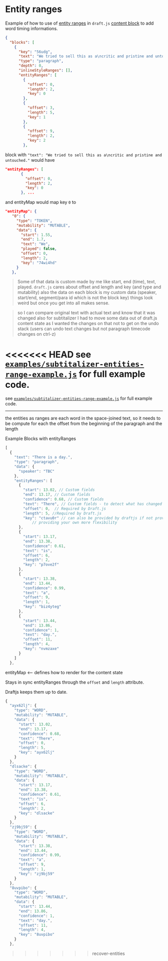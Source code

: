 # Entity ranges 

Example of how to use of [entity ranges](https://draftjs.org/docs/advanced-topics-entities) in `draft.js` [content block](https://draftjs.org/docs/api-reference-content-block) to add word timing informations.

```json
{
  "blocks": [
    {
      "key": "56udg",
      "text": "We tried to sell this as a\ncritic and pristine and untouched.",
      "type": "paragraph",
      "depth": 0,
      "inlineStyleRanges": [],
      "entityRanges": [
        {
          "offset": 0,
          "length": 2,
          "key": 0
        },
        {
          "offset": 3,
          "length": 5,
          "key": 1
        },
        {
          "offset": 9,
          "length": 2,
          "key": 2
        },
```


block with `"text": "We tried to sell this as a\ncritic and pristine and untouched."`
would have 
```json
"entityRanges": [
       {
         "offset": 0,
         "length": 2,
         "key": 0
       }, ...
```

and entityMap would map key `0` to 

```json
"entityMap": {
   "0": {
     "type": "TOKEN",
     "mutability": "MUTABLE",
     "data": {
       "start": 1.55,
       "end": 1.7,
       "text": "We",
       "played": false,
       "offset": 0,
       "length": 2,
       "key": "74wi4hd"
     }
   },
```

> Some of that data is custom made by me like start, end (time), text, played. `draft.js` cares about offset and length and key (and type and mutability) also the data on each block is my custom data (speaker, start/end, segment/para id which is not the block key) things look weird but once you get into all makes sense.


> so I can compare original text with actual text and know that it was changed also for subtitalizer I had to move some data out of draft.js content state as I wanted the changes on that not to get on the undo stack (users can undo text changes but not paragraph timecode changes on ctrl-z)


<<<<<<< HEAD
see [`examples/subtitalizer-entities-range-example.js`](./examples/subtitalizer-entities-range-example.js) for full example code.
=======
see [`examples/subtitalizer-entities-range-example.js`](./examples/subtitalizer-entities-range-example.js) for full example code.


---
the entities as ranges are each word in the space-joined text, so it needs to be compute for each the offset from the beginning of the paragraph and the length

Example Blocks with entityRanges
```js
[
  {
    "text": "There is a day.",
    "type": "paragraph",
    "data": {
      "speaker": "TBC"
    },
    "entityRanges": [
      {
        "start": 13.02, // Custom fields
        "end": 13.17, // Custom fields
        "confidence": 0.68, // Custom fields
        "text": "There", // Custom fields - to detect what has changed
        "offset": 0,  // Required by Draft.js 
        "length": 5, //Required by Draft.js 
        "key": "ctavu0r" // can also be provided by draftjs if not provided. 
			// providing your own more flexibility 
      },
      {
        "start": 13.17,
        "end": 13.38,
        "confidence": 0.61,
        "text": "is",
        "offset": 6,
        "length": 2,
        "key": "p7ove2f"
      },
      {
        "start": 13.38,
        "end": 13.44,
        "confidence": 0.99,
        "text": "a",
        "offset": 9,
        "length": 1,
        "key": "biz4yteg"
      },
      {
        "start": 13.44,
        "end": 13.86,
        "confidence": 1,
        "text": "day.",
        "offset": 11,
        "length": 4,
        "key": "nvmzaxe"
      }
    ]
  },
```


entityMap <-- defines how to render for the content state 

Stays in sync entityRanges through the `offset` and `length` attribute.

Draftjs keeps them up to date.

```js
{
  "ayx62lj": {
    "type": "WORD",
    "mutability": "MUTABLE",
    "data": {
      "start": 13.02,
      "end": 13.17,
      "confidence": 0.68,
      "text": "There",
      "offset": 0,
      "length": 5,
      "key": "ayx62lj"
    }
  },
  "dlsacke": {
    "type": "WORD",
    "mutability": "MUTABLE",
    "data": {
      "start": 13.17,
      "end": 13.38,
      "confidence": 0.61,
      "text": "is",
      "offset": 6,
      "length": 2,
      "key": "dlsacke"
    }
  },
  "zj9bj59": {
    "type": "WORD",
    "mutability": "MUTABLE",
    "data": {
      "start": 13.38,
      "end": 13.44,
      "confidence": 0.99,
      "text": "a",
      "offset": 9,
      "length": 1,
      "key": "zj9bj59"
    }
  },
  "8uvpibo": {
    "type": "WORD",
    "mutability": "MUTABLE",
    "data": {
      "start": 13.44,
      "end": 13.86,
      "confidence": 1,
      "text": "day.",
      "offset": 11,
      "length": 4,
      "key": "8uvpibo"
    }
  },
```
>>>>>>> recover-entities
